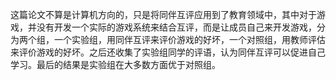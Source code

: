 这篇论文不算是计算机方向的，只是将同伴互评应用到了教育领域中，其中对于游戏，并没有开发一个实际的游戏系统来结合互评，而是让成员自己来开发游戏，分为两个组，一个实验组，用同伴互评来评价游戏的好坏，一个对照组，用教师评估来评价游戏的好坏。之后还收集了实验组同学的评语，认为同伴互评可以促进自己学习。最后的结果是实验组在大多数方面优于对照组。